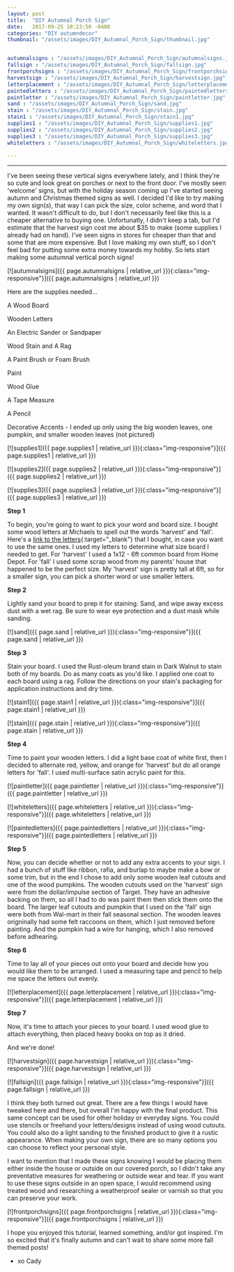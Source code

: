 ```yaml
---
layout: post
title:  "DIY Autumnal Porch Sign"
date:   2017-09-25 10:23:50 -0400
categories: "DIY autumndecor"
thumbnail: "/assets/images/DIY_Autumnal_Porch_Sign/thumbnail.jpg"


autumnalsigns : "/assets/images/DIY_Autumnal_Porch_Sign/autumnalsigns.jpg"
fallsign : "/assets/images/DIY_Autumnal_Porch_Sign/fallsign.jpg"
frontporchsigns : "/assets/images/DIY_Autumnal_Porch_Sign/frontporchsigns.jpg"
harvestsign : "/assets/images/DIY_Autumnal_Porch_Sign/harvestsign.jpg"
letterplacement : "/assets/images/DIY_Autumnal_Porch_Sign/letterplacement.jpg"
paintedletters : "/assets/images/DIY_Autumnal_Porch_Sign/paintedletters.jpg"
paintletter : "/assets/images/DIY_Autumnal_Porch_Sign/paintletter.jpg"
sand : "/assets/images/DIY_Autumnal_Porch_Sign/sand.jpg"
stain : "/assets/images/DIY_Autumnal_Porch_Sign/stain.jpg"
stain1 : "/assets/images/DIY_Autumnal_Porch_Sign/stain1.jpg"
supplies1 : "/assets/images/DIY_Autumnal_Porch_Sign/supplies1.jpg"
supplies2 : "/assets/images/DIY_Autumnal_Porch_Sign/supplies2.jpg"
supplies3 : "/assets/images/DIY_Autumnal_Porch_Sign/supplies3.jpg"
whiteletters : "/assets/images/DIY_Autumnal_Porch_Sign/whiteletters.jpg"
  
---
```

---
I've been seeing these vertical signs everywhere lately, and I think they're so cute and look great on porches or next to the front door. I've mostly seen 'welcome' signs, but with the holiday season coming up I've started seeing autumn and Christmas themed signs as well. I decided I'd like to try making my own sign(s), that way I can pick the size, color scheme, and word that I wanted. It wasn't difficult to do, but I don't necessarily feel like this is a cheaper alternative to buying one. Unfortunatly, I didn't keep a tab, but I'd estimate that the harvest sign cost me about $35 to make (some supplies I already had on hand). I've seen signs in stores for cheaper than that and some that are more expensive. But I love making my own stuff, so I don't feel bad for putting some extra money towards my hobby. So lets start making some autumnal vertical porch signs!

[![autumnalsigns]({{ page.autumnalsigns | relative_url }}){:class="img-responsive"}]({{ page.autumnalsigns | relative_url }})

Here are the supplies needed...

A Wood Board

Wooden Letters

An Electric Sander or Sandpaper

Wood Stain and A Rag

A Paint Brush or Foam Brush

Paint

Wood Glue

A Tape Measure

A Pencil

Decorative Accents - I ended up only using the big wooden leaves, one pumpkin, and smaller wooden leaves (not pictured)

[![supplies1]({{ page.supplies1 | relative_url }}){:class="img-responsive"}]({{ page.supplies1 | relative_url }})

[![supplies2]({{ page.supplies2 | relative_url }}){:class="img-responsive"}]({{ page.supplies2 | relative_url }})

[![supplies3]({{ page.supplies3 | relative_url }}){:class="img-responsive"}]({{ page.supplies3 | relative_url }})

**Step 1**

To begin, you're going to want to pick your word and board size. I bought some wood letters at Michaels to spell out the words 'harvest' and 'fall'. Here's a [link to the letters](https://www.michaels.com/8in-classic-wood-letter-by-artminds/M10492882.html?dwvar_M10492882_color=Unfinished%20-%20A#pmpt=qualifying&sz=24&start=27){:target="_blank"} that I bought, in case you want to use the same ones. I used my letters to determine what size board I needed to get. For 'harvest' I used a 1x12 - 6ft common board from Home Depot. For 'fall' I used some scrap wood from my parents' house that happened to be the perfect size. My 'harvest' sign is pretty tall at 6ft, so for a smaller sign, you can pick a shorter word or use smaller letters.

**Step 2**

Lightly sand your board to prep it for staining. Sand, and wipe away excess dust with a wet rag. Be sure to wear eye protection and a dust mask while sanding.

[![sand]({{ page.sand | relative_url }}){:class="img-responsive"}]({{ page.sand | relative_url }})

**Step 3**

Stain your board. I used the Rust-oleum brand stain in Dark Walnut to stain both of my boards. Do as many coats as you'd like. I applied one coat to each board using a rag. Follow the directions on your stain's packaging for application instructions and dry time.

[![stain1]({{ page.stain1 | relative_url }}){:class="img-responsive"}]({{ page.stain1 | relative_url }})

[![stain]({{ page.stain | relative_url }}){:class="img-responsive"}]({{ page.stain | relative_url }})

**Step 4**

Time to paint your wooden letters. I did a light base coat of white first, then I decided to alternate red, yellow, and orange for 'harvest' but do all orange letters for 'fall'. I used multi-surface satin acrylic paint for this.

[![paintletter]({{ page.paintletter | relative_url }}){:class="img-responsive"}]({{ page.paintletter | relative_url }})

[![whiteletters]({{ page.whiteletters | relative_url }}){:class="img-responsive"}]({{ page.whiteletters | relative_url }})

[![paintedletters]({{ page.paintedletters | relative_url }}){:class="img-responsive"}]({{ page.paintedletters | relative_url }})

**Step 5**

Now, you can decide whether or not to add any extra accents to your sign. I had a bunch of stuff like ribbon, rafia, and burlap to maybe make a bow or some trim, but in the end I chose to add only some wooden leaf cutouts and one of the wood pumpkins. The wooden cutouts used on the 'harvest' sign were from the dollar/impulse section of Target. They have an adhesive backing on them, so all I had to do was paint them then stick them onto the board. The larger leaf cutouts and pumpkin that I used on the 'fall' sign were both from Wal-mart in their fall seasonal section. The wooden leaves origninally had some felt raccoons on them, which I just removed before painting. And the pumpkin had a wire for hanging, which I also removed before adhearing.

**Step 6**

Time to lay all of your pieces out onto your board and decide how you would like them to be arranged. I used a measuring tape and pencil to help me space the letters out evenly.

[![letterplacement]({{ page.letterplacement | relative_url }}){:class="img-responsive"}]({{ page.letterplacement | relative_url }})

**Step 7**

Now, it's time to attach your pieces to your board. I used wood glue to attach everything, then placed heavy books on top as it dried.

And we're done!

[![harvestsign]({{ page.harvestsign | relative_url }}){:class="img-responsive"}]({{ page.harvestsign | relative_url }})

[![fallsign]({{ page.fallsign | relative_url }}){:class="img-responsive"}]({{ page.fallsign | relative_url }})

I think they both turned out great. There are a few things I would have tweaked here and there, but overall I'm happy with the final product. This same concept can be used for other holiday or everyday signs. You could use stencils or freehand your letters/designs instead of using wood cutouts. You could also do a light sanding to the finished product to give it a rustic appearance. When making your own sign, there are so many options you can choose to reflect your personal style.

I want to mention that I made these signs knowing I would be placing them either inside the house or outside on our covered porch, so I didn't take any preventative measures for weathering or outside wear and tear. If you want to use these signs outside in an open space, I would recommend using treated wood and researching a weatherproof sealer or varnish so that you can preserve your work.

[![frontporchsigns]({{ page.frontporchsigns | relative_url }}){:class="img-responsive"}]({{ page.frontporchsigns | relative_url }})

I hope you enjoyed this tutorial, learned something, and/or got inspired. I'm so excited that it's finally autumn and can't wait to share some more fall themed posts!

- xo Cady
